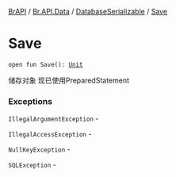 [BrAPI](../../index.md) / [Br.API.Data](../index.md) / [DatabaseSerializable](index.md) / [Save](./-save.md)

# Save

`open fun Save(): `[`Unit`](https://kotlinlang.org/api/latest/jvm/stdlib/kotlin/-unit/index.html)

储存对象 现已使用PreparedStatement

### Exceptions

`IllegalArgumentException` -

`IllegalAccessException` -

`NullKeyException` -

`SQLException` - 
